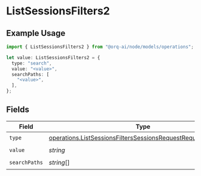 # ListSessionsFilters2

## Example Usage

```typescript
import { ListSessionsFilters2 } from "@orq-ai/node/models/operations";

let value: ListSessionsFilters2 = {
  type: "search",
  value: "<value>",
  searchPaths: [
    "<value>",
  ],
};
```

## Fields

| Field                                                                                                                                          | Type                                                                                                                                           | Required                                                                                                                                       | Description                                                                                                                                    |
| ---------------------------------------------------------------------------------------------------------------------------------------------- | ---------------------------------------------------------------------------------------------------------------------------------------------- | ---------------------------------------------------------------------------------------------------------------------------------------------- | ---------------------------------------------------------------------------------------------------------------------------------------------- |
| `type`                                                                                                                                         | [operations.ListSessionsFiltersSessionsRequestRequestBody2Type](../../models/operations/listsessionsfilterssessionsrequestrequestbody2type.md) | :heavy_check_mark:                                                                                                                             | N/A                                                                                                                                            |
| `value`                                                                                                                                        | *string*                                                                                                                                       | :heavy_check_mark:                                                                                                                             | N/A                                                                                                                                            |
| `searchPaths`                                                                                                                                  | *string*[]                                                                                                                                     | :heavy_check_mark:                                                                                                                             | N/A                                                                                                                                            |
